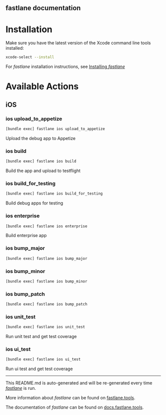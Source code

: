 fastlane documentation
----

# Installation

Make sure you have the latest version of the Xcode command line tools installed:

```sh
xcode-select --install
```

For _fastlane_ installation instructions, see [Installing _fastlane_](https://docs.fastlane.tools/#installing-fastlane)

# Available Actions

## iOS

### ios upload_to_appetize

```sh
[bundle exec] fastlane ios upload_to_appetize
```

Upload the debug app to Appetize

### ios build

```sh
[bundle exec] fastlane ios build
```

Build the app and upload to testflight

### ios build_for_testing

```sh
[bundle exec] fastlane ios build_for_testing
```

Build debug apps for testing

### ios enterprise

```sh
[bundle exec] fastlane ios enterprise
```

Build enterprise app

### ios bump_major

```sh
[bundle exec] fastlane ios bump_major
```



### ios bump_minor

```sh
[bundle exec] fastlane ios bump_minor
```



### ios bump_patch

```sh
[bundle exec] fastlane ios bump_patch
```



### ios unit_test

```sh
[bundle exec] fastlane ios unit_test
```

Run unit test and get test coverage

### ios ui_test

```sh
[bundle exec] fastlane ios ui_test
```

Run ui test and get test coverage

----

This README.md is auto-generated and will be re-generated every time [_fastlane_](https://fastlane.tools) is run.

More information about _fastlane_ can be found on [fastlane.tools](https://fastlane.tools).

The documentation of _fastlane_ can be found on [docs.fastlane.tools](https://docs.fastlane.tools).
